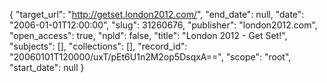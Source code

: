 {
  "target_url": "http://getset.london2012.com/", 
  "end_date": null, 
  "date": "2006-01-01T12:00:00", 
  "slug": 31260676, 
  "publisher": "london2012.com", 
  "open_access": true, 
  "npld": false, 
  "title": "London 2012 - Get Set!", 
  "subjects": [], 
  "collections": [], 
  "record_id": "20060101T120000/uxT/pEt6U1n2M2op5DsqxA==", 
  "scope": "root", 
  "start_date": null
}


